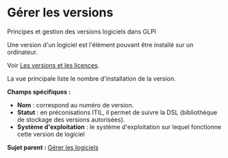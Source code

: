 Gérer les versions
==================

Principes et gestion des versions logiciels dans GLPI

Une version d'un logiciel est l'élément pouvant être installé sur un
ordinateur.

Voir [Les versions et les
licences](inventory_software_installation.html "Principes et gestion des installations logiciels dans GLPIParc > Logiciel").

La vue principale liste le nombre d'installation de la version.

**Champs spécifiques :**

-   **Nom** : correspond au numéro de version.
-   **Statut** : en préconisations ITIL, il permet de suivre la DSL
    (bibliothèque de stockage des versions autorisées).
-   **Système d'exploitation** : le système d'exploitation sur lequel
    fonctionne cette version de logiciel

**Sujet parent :** [Gérer les
logiciels](../glpi/inventory_software.html "Les logiciels se gèrent depuis le menu Parc > Logiciel")
